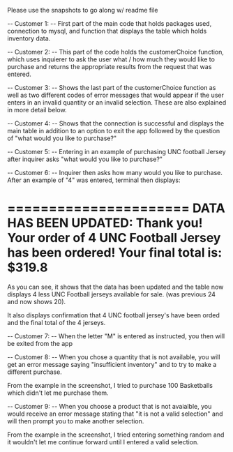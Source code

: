 Please use the snapshots to go along w/ readme file

-- Customer 1: --
First part of the main code that holds packages used, connection to mysql, and function that displays the table which holds inventory data.


-- Customer 2: --
This part of the code holds the customerChoice function, which uses inquierer to ask the user what / how much they would like to purchase and returns the appropriate results from the request that was entered.


-- Customer 3: --
Shows the last part of the customerChoice function as well as two different codes of error messages that would appear if the user enters in an invalid quantity or an invalid selection. These are also explained in more detail below.


-- Customer 4: --
Shows that the connection is successful and displays the main table in addition to an option to exit the app followed by the question of "what would you like to purchase?" 


-- Customer 5: --
Entering in an example of purchasing UNC football Jersey after inquirer asks "what would you like to purchase?"


-- Customer 6: --
Inquirer then asks how many would you like to purchase. After an example of "4" was entered, terminal then displays:

======================
DATA HAS BEEN UPDATED:
Thank you! Your order of 4 UNC Football Jersey has been ordered!
Your final total is: $319.8
======================

As you can see, it shows that the data has been updated and the table now displays 4 less UNC Football jerseys available for sale. (was previous 24 and now shows 20).

It also displays confirmation that 4 UNC football jersey's have been orded and the final total of the 4 jerseys.


-- Customer 7: --
When the letter "M" is entered as instructed, you then will be exited from the app


-- Customer 8: --
When you chose a quantity that is not available, you will get an error message saying "insufficient inventory" and to try to make a different purchase. 

From the example in the screenshot, I tried to purchase 100 Basketballs which didn't let me purchase them. 


-- Customer 9: --
When you choose a product that is not avaialble, you would receive an error message stating that "it is not a valid selection" and will then prompt you to make another selection.

From the example in the screenshot, I tried entering something random and it wouldn't let me continue forward until I entered a valid selection.
